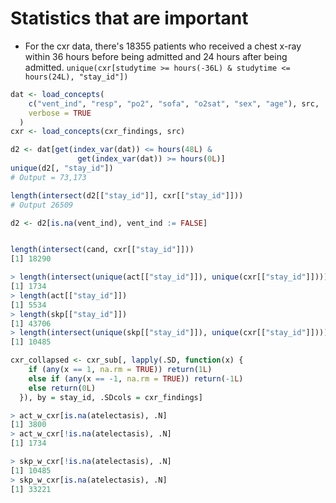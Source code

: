 # Statistics that are important

- For the cxr data, there's 18355 patients who received a chest x-ray within 36 hours before being admitted and 24 hours after being admitted. `unique(cxr[studytime >= hours(-36L) & studytime <= hours(24L), "stay_id"])`

```R
dat <- load_concepts(
    c("vent_ind", "resp", "po2", "sofa", "o2sat", "sex", "age"), src,
    verbose = TRUE
  )
cxr <- load_concepts(cxr_findings, src)

d2 <- dat[get(index_var(dat)) <= hours(48L) &
               get(index_var(dat)) >= hours(0L)]
unique(d2[, "stay_id"])
# Output = 73,173

length(intersect(d2[["stay_id"]], cxr[["stay_id"]]))
# Output 26509

d2 <- d2[is.na(vent_ind), vent_ind := FALSE]


length(intersect(cand, cxr[["stay_id"]]))
[1] 18290

> length(intersect(unique(act[["stay_id"]]), unique(cxr[["stay_id"]])))
[1] 1734
> length(act[["stay_id"]])
[1] 5534
> length(skp[["stay_id"]])
[1] 43706
> length(intersect(unique(skp[["stay_id"]]), unique(cxr[["stay_id"]])))
[1] 10485

cxr_collapsed <- cxr_sub[, lapply(.SD, function(x) {
    if (any(x == 1, na.rm = TRUE)) return(1L)
    else if (any(x == -1, na.rm = TRUE)) return(-1L)
    else return(0L)
  }), by = stay_id, .SDcols = cxr_findings]

> act_w_cxr[is.na(atelectasis), .N]
[1] 3800
> act_w_cxr[!is.na(atelectasis), .N]
[1] 1734

> skp_w_cxr[!is.na(atelectasis), .N]
[1] 10485
> skp_w_cxr[is.na(atelectasis), .N]
[1] 33221


```
